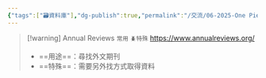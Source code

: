 ```yaml
---
{"tags":["🗃️資料庫"],"dg-publish":true,"permalink":"/交流/06-2025-One Piece/🗃️ 資料庫清單（整理中）/Annual Reviews/","dgPassFrontmatter":true,"created":"2025-05-29T12:22:54.958+08:00","updated":"2025-05-29T12:23:08.134+08:00"}
---
```




> [!warning] Annual Reviews `常用` `🪲特殊`
> https://www.annualreviews.org/
> - ==用途==：尋找外文期刊
> - ==特殊==：需要另外找方式取得資料
